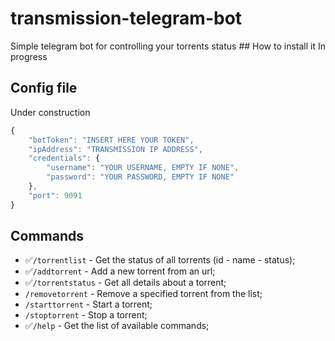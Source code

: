 # transmission-telegram-bot
Simple telegram bot for controlling your torrents status
## How to install it
In progress
## Config file
Under construction
```javascript
{
    "botToken": "INSERT HERE YOUR TOKEN",
    "ipAddress": "TRANSMISSION IP ADDRESS",
    "credentials": {
        "username": "YOUR USERNAME, EMPTY IF NONE",
        "password": "YOUR PASSWORD, EMPTY IF NONE"
    },
    "port": 9091
}
```

## Commands
* ✅<code>/torrentlist</code> - Get the status of all torrents (id - name - status);
* ✅<code>/addtorrent</code> - Add a new torrent from an url;
* ✅<code>/torrentstatus</code> - Get all details about a torrent;
* <code>/removetorrent</code> - Remove a specified torrent from the list;
* <code>/starttorrent</code> - Start a torrent;
* <code>/stoptorrent</code> - Stop a torrent;
* ✅<code>/help</code> - Get the list of available commands;
